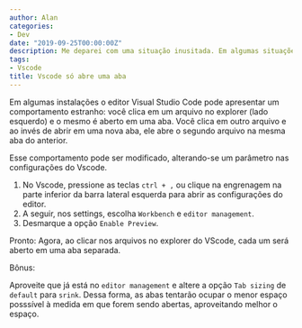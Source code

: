 ```yaml
---
author: Alan
categories:
- Dev
date: "2019-09-25T00:00:00Z"
description: Me deparei com uma situação inusitada. Em algumas situações o Vscode estava abrindo novos arquivos na mesma aba do arquivo anterior. Existe uma forma de mudar esse comportamento.
tags:
- Vscode
title: Vscode só abre uma aba
---
```

Em algumas instalações o editor Visual Studio Code pode apresentar um comportamento estranho: você clica em um arquivo no explorer (lado esquerdo) e o mesmo é aberto em uma aba. Você clica em outro arquivo e ao invés de abrir em uma nova aba, ele abre o segundo arquivo na mesma aba do anterior.

Esse comportamento pode ser modificado, alterando-se um parâmetro nas configurações do Vscode.

1. No Vscode, pressione as teclas `ctrl + ,` ou clique na engrenagem na parte inferior da barra lateral esquerda para abrir as configurações do editor.
2. A seguir, nos settings, escolha `Workbench` e `editor management`.
3. Desmarque a opção `Enable Preview`.

Pronto: Agora, ao clicar nos arquivos no explorer do VScode, cada um será aberto em uma aba separada.

Bônus:

Aproveite que já está no `editor management` e altere a opção `Tab sizing` de `default` para `srink`. Dessa forma, as abas tentarão ocupar o menor espaço posssível à medida em que forem sendo abertas, aproveitando melhor o espaço.
